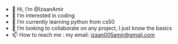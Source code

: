 - 👋 Hi, I’m @IzaanAmir
- 👀 I’m interested in coding
- 🌱 I’m currently learning python from cs50
- 💞️ I’m looking to collaborate on any project, I just know the basics
- 📫 How to reach me : my email: izaan005amir@gmail.com

<!---
IzaanAmir/IzaanAmir is a ✨ special ✨ repository because its `README.md` (this file) appears on your GitHub profile.
You can click the Preview link to take a look at your changes.
--->
